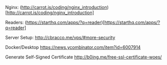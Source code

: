 
Nginx: (http://carrot.is/coding/nginx_introduction)[http://carrot.is/coding/nginx_introduction]

Readers: (https://starthq.com/apps/?q=reader)[https://starthq.com/apps/?q=reader]


Server Setup:
http://cbracco.me/vps/#more-security


Docker/Desktop
https://news.ycombinator.com/item?id=6007914

Generate Self-Signed Certificate
http://b0ing.me/free-ssl-certificate-woes/
